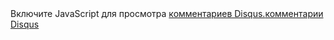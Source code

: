 <div id="disqus_thread"></div><script>
  var disqus_shortname = 'git-init';
  (function() {
      var dsq = document.createElement('script'); dsq.type = 'text/javascript'; dsq.async = true;
      dsq.src = 'http://' + disqus_shortname + '.disqus.com/embed.js';
      (document.getElementsByTagName('head')[0] || document.getElementsByTagName('body')[0]).appendChild(dsq);
  })();
</script><noscript>Включите JavaScript для просмотра <a href="http://disqus.com/?ref_noscript">комментариев Disqus.</a></noscript><a href="http://disqus.com" class="dsq-brlink">комментарии <span class="logo-disqus">Disqus</span></a>
